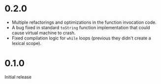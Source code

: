 # 0.2.0
 * Multiple refactorings and optimizations in the function
    invocation code.
 * A bug fixed in standard `toString` function implementation
    that could cause virtual machine to crash.
 * Fixed compilation logic for `while` loops (previous they
    didn't create a lexical scope).

# 0.1.0
Initial release